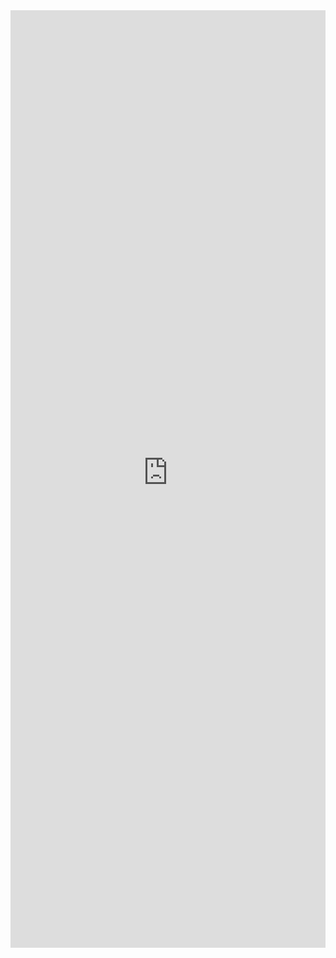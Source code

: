 <iframe 
    title='Coachmark Examples'
    src='https://fabricweb.z5.web.core.windows.net/pr-deploy-site/refs/pull/9333/merge/fabric-website-resources/dist/index.html#/examples/coachmark?docsExample=true'
    frameborder='no'
    height='1500'
    style='width: 100%;'
>
